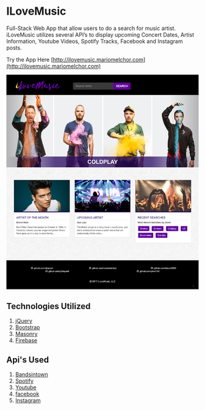 # ILoveMusic

Full-Stack Web App that allow users to do a search for music artist. iLoveMusic utilizes several API’s to display upcoming Concert Dates, Artist Information, Youtube Videos, Spotify Tracks, Facebook and Instagram posts.

Try the App Here [http://ilovemusic.mariomelchor.com](http://ilovemusic.mariomelchor.com)

![App Screenshot](/assets/img/i-love-music-screenshot.jpg)

## Technologies Utilized

1. [jQuery](https://jquery.com)
2. [Bootstrap](https://getbootstrap.com/docs/3.3/)
3. [Masonry](https://masonry.desandro.com/)
4. [Firebase](https://firebase.google.com/)

## Api's Used
1. [Bandsintown](http://www.artists.bandsintown.com/bandsintown-api/)
2. [Spotify](https://developer.spotify.com/web-api/)
3. [Youtube](https://developers.google.com/youtube/v3/)
4. [facebook](https://developers.facebook.com/docs/graph-api/)
5. [Instagram](https://github.com/whizzzkid/instagram-proxy-api)



